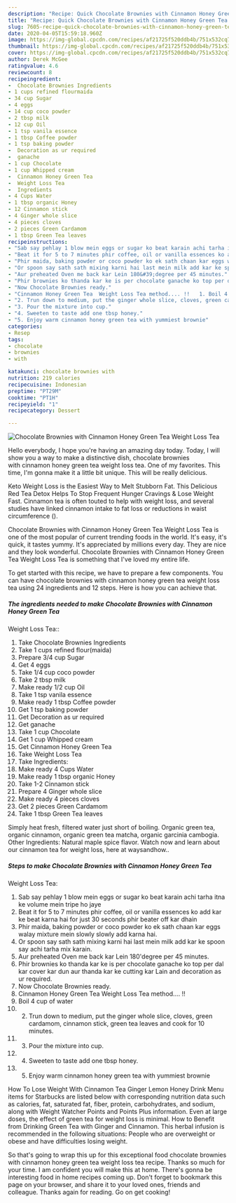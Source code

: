 ```yaml
---
description: "Recipe: Quick Chocolate Brownies with Cinnamon Honey Green Tea  Weight Loss Tea"
title: "Recipe: Quick Chocolate Brownies with Cinnamon Honey Green Tea  Weight Loss Tea"
slug: 7605-recipe-quick-chocolate-brownies-with-cinnamon-honey-green-tea-weight-loss-tea
date: 2020-04-05T15:59:18.960Z
image: https://img-global.cpcdn.com/recipes/af21725f520ddb4b/751x532cq70/chocolate-brownies-with-cinnamon-honey-green-tea-weight-loss-tea-recipe-main-photo.jpg
thumbnail: https://img-global.cpcdn.com/recipes/af21725f520ddb4b/751x532cq70/chocolate-brownies-with-cinnamon-honey-green-tea-weight-loss-tea-recipe-main-photo.jpg
cover: https://img-global.cpcdn.com/recipes/af21725f520ddb4b/751x532cq70/chocolate-brownies-with-cinnamon-honey-green-tea-weight-loss-tea-recipe-main-photo.jpg
author: Derek McGee
ratingvalue: 4.6
reviewcount: 8
recipeingredient:
-  Chocolate Brownies Ingredients
- 1 cups refined flourmaida
- 34 cup Sugar
- 4 eggs
- 14 cup coco powder
- 2 tbsp milk
- 12 cup Oil
- 1 tsp vanila essence
- 1 tbsp Coffee powder
- 1 tsp baking powder
-  Decoration as ur required
-  ganache
- 1 cup Chocolate
- 1 cup Whipped cream
-  Cinnamon Honey Green Tea
-  Weight Loss Tea
-  Ingredients
- 4 Cups Water
- 1 tbsp organic Honey
- 12 Cinnamon stick
- 4 Ginger whole slice
- 4 pieces cloves
- 2 pieces Green Cardamom
- 1 tbsp Green Tea leaves
recipeinstructions:
- "Sab say pehlay 1 blow mein eggs or sugar ko beat karain achi tarha itna ke volume mein tripe ho jaye"
- "Beat it for 5 to 7 minutes phir coffee, oil or vanilla essences ko add kar ke beat karna hai for just 30 seconds phir beater off kar dhain"
- "Phir maida, baking powder or coco powder ko ek sath chaan kar eggs walay mixture mein slowly slowly add karna hai."
- "Or spoon say sath sath mixing karni hai last mein milk add kar ke spoon say achi tarha mix karain."
- "Aur preheated Oven me back kar Lein 180&#39;degree per 45 minutes."
- "Phir brownies ko thanda kar ke is per chocolate ganache ko top per dal kar cover kar dun aur thanda kar ke cutting kar Lain and decoration as ur required."
- "Now Chocolate Brownies ready."
- "Cinnamon Honey Green Tea  Weight Loss Tea method.... !!   1. Boil 4 cup of water"
- "2. Trun down to medium, put the ginger whole slice, cloves, green cardamom, cinnamon stick, green tea leaves and cook for 10 minutes."
- "3. Pour the mixture into cup."
- "4. Sweeten to taste add one tbsp honey."
- "5. Enjoy warm cinnamon honey green tea with yummiest brownie"
categories:
- Resep
tags:
- chocolate
- brownies
- with

katakunci: chocolate brownies with
nutrition: 219 calories
recipecuisine: Indonesian
preptime: "PT29M"
cooktime: "PT1H"
recipeyield: "1"
recipecategory: Dessert

---
```



![Chocolate Brownies with Cinnamon Honey Green Tea 
Weight Loss Tea](https://img-global.cpcdn.com/recipes/af21725f520ddb4b/751x532cq70/chocolate-brownies-with-cinnamon-honey-green-tea-weight-loss-tea-recipe-main-photo.jpg)

Hello everybody, I hope you're having an amazing day today. Today, I will show you a way to make a distinctive dish, chocolate brownies with cinnamon honey green tea 
weight loss tea. One of my favorites. This time, I'm gonna make it a little bit unique. This will be really delicious.

Keto Weight Loss is the Easiest Way to Melt Stubborn Fat. This Delicious Red Tea Detox Helps To Stop Frequent Hunger Cravings &amp; Lose Weight Fast. Cinnamon tea is often touted to help with weight loss, and several studies have linked cinnamon intake to fat loss or reductions in waist circumference ().

Chocolate Brownies with Cinnamon Honey Green Tea 
Weight Loss Tea is one of the most popular of current trending foods in the world. It's easy, it's quick, it tastes yummy. It's appreciated by millions every day. They are nice and they look wonderful. Chocolate Brownies with Cinnamon Honey Green Tea 
Weight Loss Tea is something that I've loved my entire life.


To get started with this recipe, we have to prepare a few components. You can have chocolate brownies with cinnamon honey green tea 
weight loss tea using 24 ingredients and 12 steps. Here is how you can achieve that.

##### The ingredients needed to make Chocolate Brownies with Cinnamon Honey Green Tea 
Weight Loss Tea::

1. Take  Chocolate Brownies Ingredients
1. Take 1 cups refined flour(maida)
1. Prepare 3/4 cup Sugar
1. Get 4 eggs
1. Take 1/4 cup coco powder
1. Take 2 tbsp milk
1. Make ready 1/2 cup Oil
1. Take 1 tsp vanila essence
1. Make ready 1 tbsp Coffee powder
1. Get 1 tsp baking powder
1. Get  Decoration as ur required
1. Get  ganache
1. Take 1 cup Chocolate
1. Get 1 cup Whipped cream
1. Get  Cinnamon Honey Green Tea
1. Take  Weight Loss Tea
1. Take  Ingredients:
1. Make ready 4 Cups Water
1. Make ready 1 tbsp organic Honey
1. Take 1-2 Cinnamon stick
1. Prepare 4 Ginger whole slice
1. Make ready 4 pieces cloves
1. Get 2 pieces Green Cardamom
1. Take 1 tbsp Green Tea leaves


Simply heat fresh, filtered water just short of boiling. Organic green tea, organic cinnamon, organic green tea matcha, organic garcinia cambogia. Other Ingredients: Natural maple spice flavor. Watch now and learn about our cinnamon tea for weight loss, here at waysandhow.. 

##### Steps to make Chocolate Brownies with Cinnamon Honey Green Tea 
Weight Loss Tea:

1. Sab say pehlay 1 blow mein eggs or sugar ko beat karain achi tarha itna ke volume mein tripe ho jaye
1. Beat it for 5 to 7 minutes phir coffee, oil or vanilla essences ko add kar ke beat karna hai for just 30 seconds phir beater off kar dhain
1. Phir maida, baking powder or coco powder ko ek sath chaan kar eggs walay mixture mein slowly slowly add karna hai.
1. Or spoon say sath sath mixing karni hai last mein milk add kar ke spoon say achi tarha mix karain.
1. Aur preheated Oven me back kar Lein 180&#39;degree per 45 minutes.
1. Phir brownies ko thanda kar ke is per chocolate ganache ko top per dal kar cover kar dun aur thanda kar ke cutting kar Lain and decoration as ur required.
1. Now Chocolate Brownies ready.
1. Cinnamon Honey Green Tea 
Weight Loss Tea method.... !! 
 1. Boil 4 cup of water
1. 2. Trun down to medium, put the ginger whole slice, cloves, green cardamom, cinnamon stick, green tea leaves and cook for 10 minutes.
1. 3. Pour the mixture into cup.
1. 4. Sweeten to taste add one tbsp honey.
1. 5. Enjoy warm cinnamon honey green tea with yummiest brownie


How To Lose Weight With Cinnamon Tea Ginger Lemon Honey Drink Menu items for Starbucks are listed below with corresponding nutrition data such as calories, fat, saturated fat, fiber, protein, carbohydrates, and sodium, along with Weight Watcher Points and Points Plus information. Even at large doses, the effect of green tea for weight loss is minimal. How to Benefit from Drinking Green Tea with Ginger and Cinnamon. This herbal infusion is recommended in the following situations: People who are overweight or obese and have difficulties losing weight. 

So that's going to wrap this up for this exceptional food chocolate brownies with cinnamon honey green tea 
weight loss tea recipe. Thanks so much for your time. I am confident you will make this at home. There's gonna be interesting food in home recipes coming up. Don't forget to bookmark this page on your browser, and share it to your loved ones, friends and colleague. Thanks again for reading. Go on get cooking!
